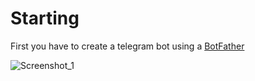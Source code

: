 # Starting

First you have to create a telegram bot using a [BotFather](https://t.me/BotFather)

![Screenshot_1](https://user-images.githubusercontent.com/20659925/178162944-3868c067-6d90-467b-9d51-4f929ea07b23.png)
